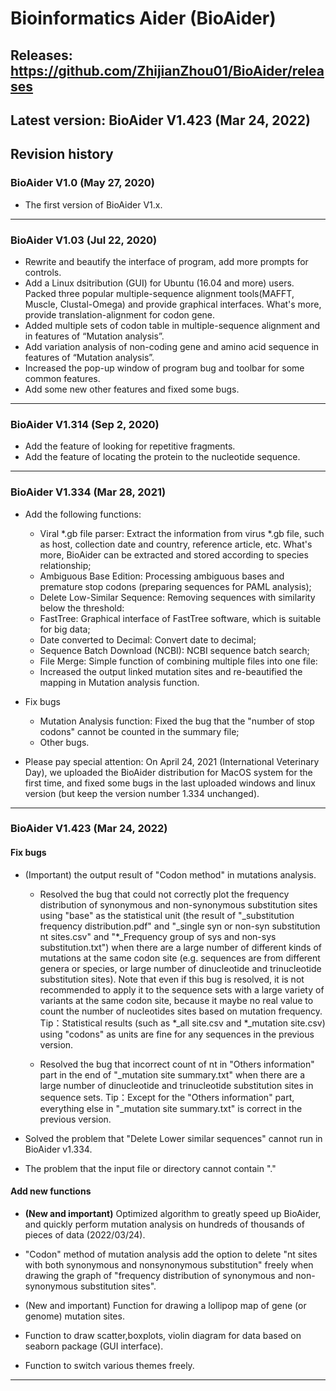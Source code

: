 # Bioinformatics Aider (BioAider)

## Releases: https://github.com/ZhijianZhou01/BioAider/releases

## Latest version: BioAider V1.423 (Mar 24, 2022)


## Revision history
### BioAider V1.0 (May 27, 2020)
+ The first version of BioAider V1.x.

-----
### BioAider V1.03 (Jul 22, 2020)
+ Rewrite and beautify the interface of program, add more prompts for controls.
+ Add a Linux dsitribution (GUI) for Ubuntu (16.04 and more) users.
Packed three popular multiple-sequence alignment tools(MAFFT, Muscle, Clustal-Omega) and provide graphical interfaces. What's more, provide translation-alignment for codon gene.
+ Added multiple sets of codon table in multiple-sequence alignment and in features of “Mutation analysis”.
+ Add variation analysis of non-coding gene and amino acid sequence in features of “Mutation analysis”.
+ Increased the pop-up window of program bug and toolbar for some common features.
+ Add some new other features and fixed some bugs.

-----
### BioAider V1.314 (Sep 2, 2020)
+ Add the feature of looking for repetitive fragments.
+ Add the feature of locating the protein to the nucleotide sequence.

-----
### BioAider V1.334 (Mar 28, 2021)
+ Add the following functions:
    + Viral *.gb file parser: Extract the information from virus *.gb file, such as host, collection date and country, reference article, etc. What's more, BioAider can be extracted and stored according to species relationship;
    + Ambiguous Base Edition: Processing ambiguous bases and premature stop codons (preparing sequences for PAML analysis);
    + Delete Low-Similar Sequence: Removing sequences with similarity below the threshold:
    + FastTree: Graphical interface of FastTree software, which is suitable for big data;
    + Date converted to Decimal: Convert date to decimal;
    + Sequence Batch Download (NCBI): NCBI sequence batch search;
    + File Merge: Simple function of combining multiple files into one file:
    + Increased the output linked mutation sites and re-beautified the mapping in Mutation analysis function.

+ Fix bugs
    + Mutation Analysis function: Fixed the bug that the "number of stop codons" cannot be counted in the summary file;
    + Other bugs.

+ Please pay special attention:
On April 24, 2021 (International Veterinary Day), we uploaded the BioAider distribution for MacOS system for the first time, and fixed some bugs in the last uploaded windows and linux version (but keep the version number 1.334 unchanged).

-----
### BioAider V1.423 (Mar 24, 2022)
#### Fix bugs
+ (Important) the output result of "Codon method" in mutations analysis.
  + Resolved the bug that could not correctly plot the frequency distribution of synonymous and non-synonymous substitution sites using "base" as the statistical unit (the result of "_substitution frequency distribution.pdf" and "_single syn or non-syn substitution nt sites.csv" and "*_Frequency group of sys and non-sys substitution.txt") when there are a large number of different kinds of mutations at the same codon site (e.g. sequences are from different genera or species, or large number of dinucleotide and trinucleotide substitution sites). Note that even if this bug is resolved, it is not recommended to apply it to the sequence sets with a large variety of variants at the same codon site, because it maybe no real value to count the number of nucleotides sites based on mutation frequency.
    Tip：Statistical results (such as *_all site.csv and *_mutation site.csv) using "codons" as units are fine for any sequences in the previous version.

  + Resolved the bug that incorrect count of nt in "Others information" part in the end of "_mutation site summary.txt" when there are a large number of dinucleotide and trinucleotide substitution sites in sequence sets.
    Tip：Except for the "Others information" part, everything else in "_mutation site summary.txt" is correct in the previous version.

+ Solved the problem that "Delete Lower similar sequences" cannot run in BioAider v1.334.

+ The problem that the input file or directory cannot contain "."

#### Add new functions
+ <b>(New and important)</b> Optimized algorithm to greatly speed up BioAider, and quickly perform mutation analysis on hundreds of thousands of pieces of data (2022/03/24).

+ "Codon" method of mutation analysis add the option to delete "nt sites with both synonymous and nonsynonymous substitution" freely when drawing the graph of "frequency distribution of synonymous and non-synonymous substitution sites".

+ (New and important) Function for drawing a lollipop map of gene (or genome) mutation sites.
+ Function to draw scatter,boxplots, violin diagram for data based on seaborn package (GUI interface).
+ Function to switch various themes freely.

-----

